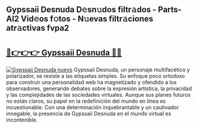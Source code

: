 ## Gypssaii Desnuda D𝚎sn𝚞dos filtr𝚊dos - Parts-AI2 Vid𝚎os f𝚘tos - N𝚞evas filtr𝚊ciones atr𝚊ctivas fvpa2

# <h2><a href="http://mb1mbuq.tromn.icu/?c=Gypssaii+Desnuda">🔗👉👉👉 Gypssaii Desnuda 🔗🔗</a></h2>

[![Gypssaii Desnuda nuevo](https://i.imgur.com/pEAQMta.gif)](http://mb1mbuq.tromn.icu/?c=Gypssaii+Desnuda)
Gypssaii Desnuda, un personaje multifacético y polarizador, se resiste a las etiquetas simples. Su enfoque poco ortodoxo para construir una personalidad web ha magnetizado y ofendido a los observadores, generando debates sobre la expresión artística, la privacidad y las complejidades de las sociedades virtuales. Aunque sus planes futuros no están claros, su papel en la redefinición del mundo en línea es incuestionable. Con una determinación inquebrantable y un cautivador innegable, la presencia de Gypssaii Desnuda en el mundo virtual es incontenible.
